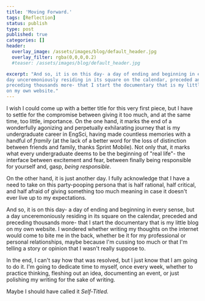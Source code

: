 ```yaml
---
title: 'Moving Forward.'
tags: [Reflection]
status: publish
type: post
published: true
categories: []
header:
  overlay_image: /assets/images/blog/default_header.jpg
  overlay_filter: rgba(0,0,0,0.2)
  #teaser: /assets/images/blog/default_header.jpg

excerpt: "And so, it is on this day- a day of ending and beginning in every sense, but a
day unceremoniously residing in its square on the calendar, preceded and
preceding thousands more- that I start the documentary that is my little blog
on my own website."
---
```

I wish I could come up with a better title for this very first piece, but I
have to settle for the compromise between giving it too much, and at the same
time, too little, importance. On the one hand, it marks the end of a
wonderfully agonizing and perpetually exhilarating journey that is my
undergraduate career in EngSci, having made countless memories with a handful
of _framily_ (at the lack of a better word for the loss of distinction between
friends and family, thanks Sprint Mobile). Not only that, it marks what every
undergraduate deems to be the beginning of "real life"- the interface between
excitement and fear, between finally being responsible for yourself and, gasp,
_being responsible_.

On the other hand, it is just another day. I fully acknowledge that I have a
need to take on this party-pooping persona that is half rational, half
critical, and half afraid of giving something too much meaning in case it
doesn't ever live up to my expectations.

And so, it is on this day- a day of ending and beginning in every sense, but a
day unceremoniously residing in its square on the calendar, preceded and
preceding thousands more- that I start the documentary that is my little blog
on my own website. I wondered whether writing my thoughts on the internet
would come to bite me in the back, whether be it for my professional or
personal relationships, maybe because I'm cussing too much or that I'm telling
a story or opinion that I wasn't really suppose to.

In the end, I can't say how that was resolved, but I just know that I am going
to do it. I'm going to dedicate time to myself, once every week, whether to
practice thinking, fleshing out an idea, documenting an event, or just
polishing my writing for the sake of writing.

Maybe I should have called it _Self-Titled._
